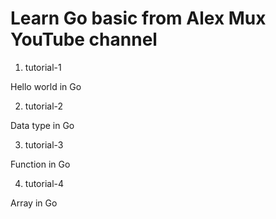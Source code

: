 # Learn Go basic from Alex Mux YouTube channel
1. tutorial-1

Hello world in Go

2. tutorial-2

Data type in Go

3. tutorial-3

Function in Go

4. tutorial-4

Array in Go